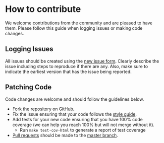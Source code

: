 # How to contribute
We welcome contributions from the community and are pleased to have them.  Please follow this guide when logging issues or making code changes.

## Logging Issues
All issues should be created using the [new issue form](https://github.com/spumko/good-replay/issues/new).  Clearly describe the issue including steps to reproduce if there are any.  Also, make sure to indicate the earliest version that has the issue being reported.

## Patching Code
Code changes are welcome and should follow the guidelines below.

* Fork the repository on GitHub.
* Fix the issue ensuring that your code follows the [style guide](https://github.com/hapijs/contrib/blob/master/Style.md).
* Add tests for your new code ensuring that you have 100% code coverage (we can help you reach 100% but will not merge without it).
    * Run `make test-cov-html` to generate a report of test coverage
* [Pull requests](http://help.github.com/send-pull-requests/) should be made to the [master branch](https://github.com/spumko/good-replay/tree/master).
